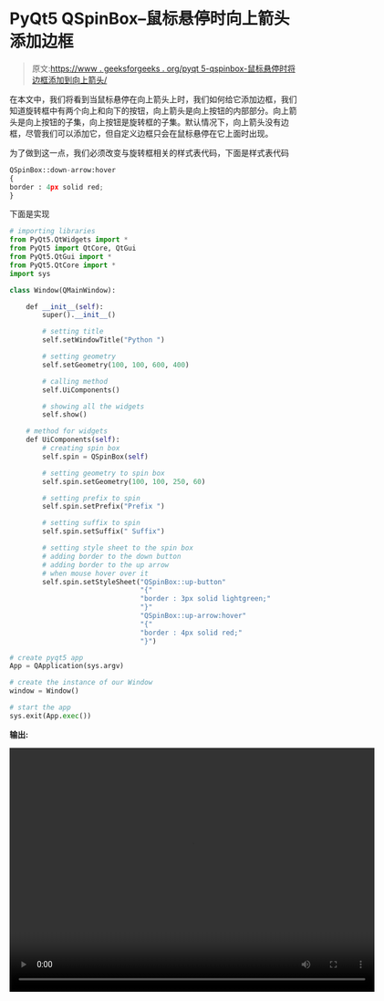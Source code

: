 # PyQt5 QSpinBox–鼠标悬停时向上箭头添加边框

> 原文:[https://www . geeksforgeeks . org/pyqt 5-qspinbox-鼠标悬停时将边框添加到向上箭头/](https://www.geeksforgeeks.org/pyqt5-qspinbox-adding-border-to-the-up-arrow-when-mouse-hover/)

在本文中，我们将看到当鼠标悬停在向上箭头上时，我们如何给它添加边框，我们知道旋转框中有两个向上和向下的按钮，向上箭头是向上按钮的内部部分。向上箭头是向上按钮的子集，向上按钮是旋转框的子集。默认情况下，向上箭头没有边框，尽管我们可以添加它，但自定义边框只会在鼠标悬停在它上面时出现。

为了做到这一点，我们必须改变与旋转框相关的样式表代码，下面是样式表代码

```py
QSpinBox::down-arrow:hover
{
border : 4px solid red;
}

```

下面是实现

```py
# importing libraries
from PyQt5.QtWidgets import * 
from PyQt5 import QtCore, QtGui
from PyQt5.QtGui import * 
from PyQt5.QtCore import * 
import sys

class Window(QMainWindow):

    def __init__(self):
        super().__init__()

        # setting title
        self.setWindowTitle("Python ")

        # setting geometry
        self.setGeometry(100, 100, 600, 400)

        # calling method
        self.UiComponents()

        # showing all the widgets
        self.show()

    # method for widgets
    def UiComponents(self):
        # creating spin box
        self.spin = QSpinBox(self)

        # setting geometry to spin box
        self.spin.setGeometry(100, 100, 250, 60)

        # setting prefix to spin
        self.spin.setPrefix("Prefix ")

        # setting suffix to spin
        self.spin.setSuffix(" Suffix")

        # setting style sheet to the spin box
        # adding border to the down button
        # adding border to the up arrow
        # when mouse hover over it
        self.spin.setStyleSheet("QSpinBox::up-button"
                                "{"
                                "border : 3px solid lightgreen;"
                                "}"
                                "QSpinBox::up-arrow:hover"
                                "{"
                                "border : 4px solid red;"
                                "}")

# create pyqt5 app
App = QApplication(sys.argv)

# create the instance of our Window
window = Window()

# start the app
sys.exit(App.exec())
```

**输出:**

<video class="wp-video-shortcode" id="video-411111-1" width="640" height="428" preload="metadata" controls=""><source type="video/mp4" src="https://media.geeksforgeeks.org/wp-content/uploads/20200512025333/Python-12-05-2020-02_53_15.mp4?_=1">[https://media.geeksforgeeks.org/wp-content/uploads/20200512025333/Python-12-05-2020-02_53_15.mp4](https://media.geeksforgeeks.org/wp-content/uploads/20200512025333/Python-12-05-2020-02_53_15.mp4)</video>